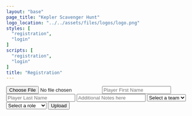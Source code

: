 ```yaml
---
layout: "base"
page_title: "Kepler Scavenger Hunt"
logo_location: "../../assets/files/logos/logo.png"
styles: [
  "registration",
  "login"
]
scripts: [
  "registration",
  "login"
]
title: "Registration"
---
```



<form id="upload-form">
  <input type="file" id="profile-pic" name="profile-pic" accept="image/*" capture="environment" required />
  <input type="text" id="name-first" name="name-first" placeholder="Player First Name" required />
    <input type="text" id="name-last" name="name-last" placeholder="Player Last Name" required />
    <input type="text" id="notes" name="notes" placeholder="Additional Notes here"/>
      <select name="teams" id="team" required>
        <option value="" disabled selected>Select a team</option>
        {% for team in team %}
          <option value="{{ team }}">{{ team }}</option>
        {% endfor %}
      </select>
      <select name="role" id="role" required>
        <option value="" disabled selected>Select a role</option>
        <option value="Team Member">Team Member</option>
        <option value="Team Captain">Team Captain</option>
      </select>
  <button id="submit-button" type="submit">Upload</button>
</form>
